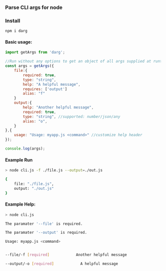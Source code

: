 ### Parse CLI args for node

### Install
`npm i darg`

#### Basic usage:
```javascript
import getArgs from 'darg';

//Run without any options to get an object of all args supplied at runtime
const args = getArgs({
    file:{
        required: true,
        type: "string",
        help: "A helpful message",
        requires: ['output']
        alias: "f"
    }
    output:{
        help: "Another helpful message",
        required: true,
        type: "string", //supported: number/json/any
        alias: "o",
    }
},{
    usage: "Usage: myapp.js <command>" //customize help header
});

console.log(args);
```

#### Example Run
```bash
> node cli.js -f ./file.js --output=./out.js

{
    file: "./file.js",
    output: "./out.js"
}

```

#### Example Help:
```bash
> node cli.js

The paramater '--file' is required.

The paramater '--output' is required.

Usage: myapp.js <command>


--file/-f [required]            Another helpful message   

--output/-o [required]            A helpful message

```


